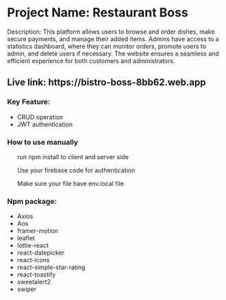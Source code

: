 <h1>Project Name: Restaurant Boss</h1>

<p>Description: This platform allows users to browse and order dishes, make secure payments, and manage their added items. Admins have access to a statistics dashboard, where they can monitor orders, promote users to admin, and delete users if necessary. The website ensures a seamless and efficient experience for both customers and administrators.</p>

<h2>Live link: https://bistro-boss-8bb62.web.app</h2>

<h3>Key Feature:</h3>
<ul>
<li>CRUD operation</li>
<li>JWT authentication</li>
</ul>
<h3>How to use manually</h3>
<ul>
  <p>run npm install to client and server side</p>
   <p>Use your firebase code for authentication</p>    
    <p>Make sure your file have env.local file</p> 
</ul>

<h3>Npm package:</h3>
<ul>
<li>Axios</li>
<li>Aos</li>
<li>framer-motion</li>
<li>leaflet</li>
<li>lottie-react</li>
<li>react-datepicker</li>
<li>react-icons</li>
<li>react-simple-star-rating</li>
<li>react-toastify</li>
<li>sweetalert2</li>
<li>swiper</li>
</ul>
